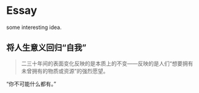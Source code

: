 # Essay
some interesting idea.

## 将人生意义回归“自我”

> 二三十年间的表面变化反映的是本质上的不变——反映的是人们“想要拥有未曾拥有的物质或资源”的强烈愿望。

“你不可能什么都有。”

